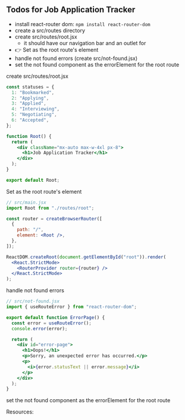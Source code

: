 ## Todos for Job Application Tracker

- install react-router dom: `npm install react-router-dom`
- create a src/routes directory
- create src/routes/root.jsx 
  - it should have our navigation bar and an outlet for
- 👉 Set <Root> as the root route's element
- handle not found errors (create src/not-found.jsx)
- set the not found component as the errorElement for the root route

create src/routes/root.jsx 

```jsx
const statuses = {
  1: "Bookmarked",
  2: "Applying",
  3: "Applied",
  4: "Interviewing",
  5: "Negotiating",
  6: "Accepted",
};

function Root() {
  return (
    <div className="mx-auto max-w-4xl px-8">
      <h1>Job Application Tracker</h1>
    </div>
  );
}

export default Root;
```

Set <Root> as the root route's element

```jsx
// src/main.jsx
import Root from "./routes/root";

const router = createBrowserRouter([
  {
    path: "/",
    element: <Root />,
  },
]);

ReactDOM.createRoot(document.getElementById("root")).render(
  <React.StrictMode>
    <RouterProvider router={router} />
  </React.StrictMode>
);
```

handle not found errors

```jsx
// src/not-found.jsx
import { useRouteError } from "react-router-dom";

export default function ErrorPage() {
  const error = useRouteError();
  console.error(error);

  return (
    <div id="error-page">
      <h1>Oops!</h1>
      <p>Sorry, an unexpected error has occurred.</p>
      <p>
        <i>{error.statusText || error.message}</i>
      </p>
    </div>
  );
}
```

set the not found component as the errorElement for the root route






Resources:
